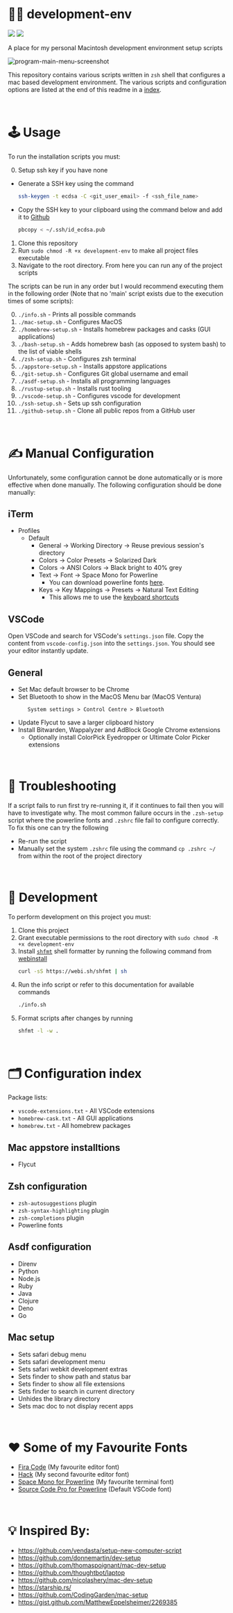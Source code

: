 # 👨‍💻 development-env
![](https://img.shields.io/github/license/Hiccup246/development-env)
![](https://img.shields.io/github/languages/code-size/Hiccup246/development-env)

A place for my personal Macintosh development environment setup scripts

![program-main-menu-screenshot](https://raw.githubusercontent.com/Hiccup246/development-env/main/program-main-menu-screenshot.webp)


This repository contains various scripts written in `zsh` shell that configures a mac based development environment. The various scripts and configuration options are listed at the end of this readme in a [index](#%EF%B8%8F-configuration-index).

<br>

# 🕹️ Usage
To run the installation scripts you must:

0. Setup ssh key if you have none
  - Generate a SSH key using the command 
     ```zsh
     ssh-keygen -t ecdsa -C <git_user_email> -f <ssh_file_name>
     ```
  - Copy the SSH key to your clipboard using the command below and add it to [Github](https://github.com/)
     ```zsh
     pbcopy < ~/.ssh/id_ecdsa.pub
     ```
1. Clone this repository
2. Run `sudo chmod -R +x development-env` to make all project files executable
3. Navigate to the root directory. From here you can run any of the project scripts
  
The scripts can be run in any order but I would recommend executing them in the following order (Note that no 'main' script exists due to the execution times of some scripts):

0. `./info.sh` - Prints all possible commands
1. `./mac-setup.sh` - Configures MacOS
2. `./homebrew-setup.sh` - Installs homebrew packages and casks (GUI applications)
3. `./bash-setup.sh` - Adds homebrew bash (as opposed to system bash) to the list of viable shells
4. `./zsh-setup.sh` - Configures zsh terminal
5. `./appstore-setup.sh` - Installs appstore applications
6. `./git-setup.sh` - Configures Git global username and email
7. `./asdf-setup.sh` - Installs all programming languages
8. `./rustup-setup.sh` - Installs rust tooling
9. `./vscode-setup.sh` - Configures vscode for development
10. `./ssh-setup.sh` - Sets up ssh configuration
11. `./github-setup.sh` - Clone all public repos from a GitHub user

<br>

# ✍️ Manual Configuration
Unfortunately, some configuration cannot be done automatically or is more effective when done manually. The following configuration should be done manually:

## iTerm
* Profiles
  * Default
      * General -> Working Directory -> Reuse previous session's directory
      * Colors -> Color Presets -> Solarized Dark
      * Colors -> ANSI Colors -> Black bright to 40% grey
      * Text -> Font -> Space Mono for Powerline
          * You can download powerline fonts [here](https://github.com/powerline/fonts).
      * Keys -> Key Mappings -> Presets -> Natural Text Editing
          * This allows me to use the [keyboard shortcuts](https://gist.github.com/w3cj/022081eda22081b82c52)

## VSCode
Open VSCode and search for VSCode's `settings.json` file. Copy the content from `vscode-config.json` into the `settings.json`. You should see your editor instantly update.

## General
- Set Mac default browser to be Chrome
- Set Bluetooth to show in the MacOS Menu bar (MacOS Ventura)
   ```
      System settings > Control Centre > Bluetooth
   ```
- Update Flycut to save a larger clipboard history
- Install Bitwarden, Wappalyzer and AdBlock Google Chrome extensions
   - Optionally install ColorPick Eyedropper or Ultimate Color Picker extensions

<br>

# 🔧 Troubleshooting
If a script fails to run first try re-running it, if it continues to fail then you will have to investigate why. The most common failure occurs in the `.zsh-setup` script where the powerline fonts and `.zshrc` file fail to configure correctly. To fix this one can try the following 
- Re-run the script
- Manually set the system `.zshrc` file using the command `cp .zshrc ~/` from within the root of the project directory

<br>

# 👷 Development
To perform development on this project you must:
1. Clone this project
2. Grant executable permissions to the root directory with `sudo chmod -R +x development-env`
3. Install [`shfmt`](https://github.com/mvdan/sh) shell formatter by running the following command from [webinstall](https://webinstall.dev/shfmt/)
   ```zsh
   curl -sS https://webi.sh/shfmt | sh
   ```
4. Run the info script or refer to this documentation for available commands
   ```zsh
   ./info.sh
   ```
5. Format scripts after changes by running
   ```zsh
   shfmt -l -w .
   ```

<br>

# 🗂️ Configuration index
Package lists:
- `vscode-extensions.txt` - All VSCode extensions
- `homebrew-cask.txt` - All GUI applications
- `homebrew.txt` - All homebrew packages

## Mac appstore installtions
- Flycut

## Zsh configuration
- `zsh-autosuggestions` plugin
- `zsh-syntax-highlighting` plugin
- `zsh-completions` plugin
- Powerline fonts

## Asdf configuration
- Direnv
- Python
- Node.js
- Ruby
- Java
- Clojure
- Deno
- Go

## Mac setup
- Sets safari debug menu
- Sets safari development menu
- Sets safari webkit development extras
- Sets finder to show path and status bar
- Sets finder to show all file extensions
- Sets finder to search in current directory
- Unhides the library directory
- Sets mac doc to not display recent apps

<br>

# ❤️ Some of my Favourite Fonts
- [Fira Code](https://github.com/tonsky/FiraCode) (My favourite editor font)
- [Hack](https://sourcefoundry.org/hack/) (My second favourite editor font)
- [Space Mono for Powerline](https://github.com/powerline/fonts) (My favourite terminal font)
- [Source Code Pro for Powerline](https://github.com/powerline/fonts) (Default VSCode font)

<br>

# 💡 Inspired By:
- https://github.com/vendasta/setup-new-computer-script
- https://github.com/donnemartin/dev-setup
- https://github.com/thomaspoignant/mac-dev-setup
- https://github.com/thoughtbot/laptop
- https://github.com/nicolashery/mac-dev-setup
- https://starship.rs/
- https://github.com/CodingGarden/mac-setup
- https://gist.github.com/MatthewEppelsheimer/2269385